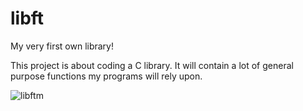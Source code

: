 # libft

My very first own library!

This project is about coding a C library.
It will contain a lot of general purpose functions my programs will rely upon.

![libftm](https://user-images.githubusercontent.com/108307432/176931172-588653ce-5f1b-4426-b184-0293f6411a93.png)

